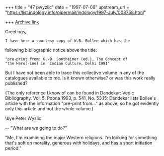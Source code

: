 +++
title = "47 pwyzlic"
date = "1997-07-06"
upstream_url = "https://list.indology.info/pipermail/indology/1997-July/008758.html"

+++
[Archive link](https://list.indology.info/pipermail/indology/1997-July/008758.html)


Greetings,

	I have here a courtesy copy of W.B. Bollee which has the
following bibliographic notice above the title:

	"pre-print from: G.-D. Sontheimer (ed.), The Concept of
	"the Hero(-ine) in  Indian Culture, Delhi 1991"

But I have not been able to trace this collective volume in any of the
catalogues available to me. Is it known otherwise? or was this work really
published? 

(The only reference I know of can be found in
Dandekar: Vedic Bibliography. Vol. 5. Poona 1993, p. 541, No.
53.15: Dandekar lists Bollee's article with the information
"pre-print from..." as above, so he got evidently only this
article and not the whole volume.)

\bye
Peter Wyzlic

--
"What are we going to do?"

"Me, I'm examining the major Western religions.  I'm looking for
something that's soft on morality, generous with holidays, and has a
short initiation period."





